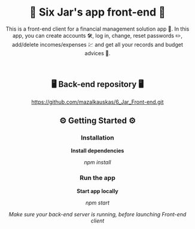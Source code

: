 <div align="center">

# 💸 Six Jar's app front-end 💸

This is a front-end client for a financial management solution app 💸. In this app, you can create accounts 🛠, log in, change, reset passwords ✏️, add/delete incomes/expenses 💹‍ and get all your records and budget advices 🧾.

<br/>

## 🖥️ Back-end repository 🖥️

https://github.com/mazalkauskas/6_Jar_Front-end.git

## :gear: Getting Started :gear:

### Installation

**Install dependencies**

_npm install_

### Run the app

**Start app locally**

_npm start_

_Make sure your back-end server is running, before launching Front-end client_

</div>
